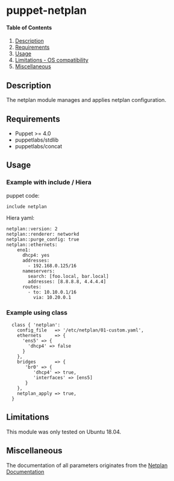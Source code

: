 # puppet-netplan

#### Table of Contents

1. [Description](#description)
1. [Requirements](#requirements)
1. [Usage](#usage)
1. [Limitations - OS compatibility](#limitations)
1. [Miscellaneous](#miscellaneous)

## Description

The netplan module manages and applies netplan configuration.

## Requirements

* Puppet >= 4.0
* puppetlabs/stdlib
* puppetlabs/concat


## Usage

### Example with include / Hiera

puppet code:
```
include netplan
```

Hiera yaml:
```
netplan::version: 2
netplan::renderer: networkd
netplan::purge_config: true
netplan::ethernets:
    eno1:
      dhcp4: yes
      addresses:
        - 192.168.0.125/16
      nameservers:
        search: [foo.local, bar.local]
        addresses: [8.8.8.8, 4.4.4.4]
      routes:
        - to: 10.10.0.1/16
          via: 10.20.0.1
```


### Example using class

```
  class { 'netplan':
    config_file   => '/etc/netplan/01-custom.yaml',
    ethernets     => {
      'ens5' => {
        'dhcp4' => false
      }
    },
    bridges       => {
       'br0' => {
          'dhcp4' => true,
          'interfaces' => [ens5]
       }
    },
    netplan_apply => true,
  }
```






## Limitations

This module was only tested on Ubuntu 18.04.


## Miscellaneous

The documentation of all parameters originates from the [Netplan Documentation](https://netplan.io/reference)
